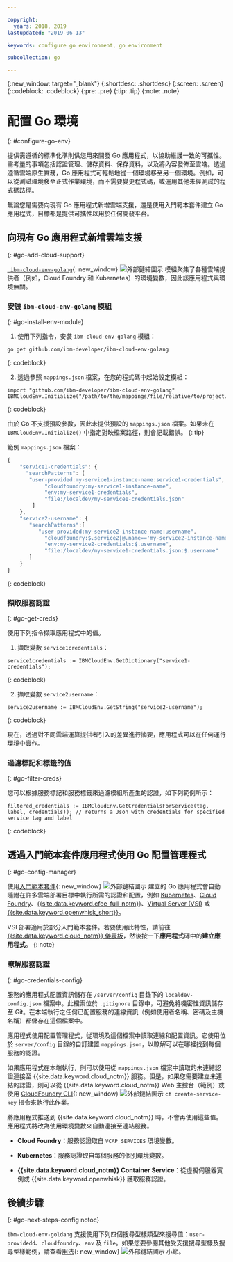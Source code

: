 ```yaml
---

copyright:
  years: 2018, 2019
lastupdated: "2019-06-13"

keywords: configure go environment, go environment

subcollection: go

---
```


{:new_window: target="_blank"}
{:shortdesc: .shortdesc}
{:screen: .screen}
{:codeblock: .codeblock}
{:pre: .pre}
{:tip: .tip}
{:note: .note}

# 配置 Go 環境
{: #configure-go-env}

提供需遵循的標準化準則供您用來開發 Go 應用程式，以協助維護一致的可攜性。需考量的事項包括認證管理、儲存資料、保存資料，以及將內容發佈至雲端。透過遵循雲端原生實務，Go 應用程式可輕鬆地從一個環境移至另一個環境。例如，可以從測試環境移至正式作業環境，而不需要變更程式碼，或運用其他未經測試的程式碼路徑。

無論您是需要向現有 Go 應用程式新增雲端支援，還是使用入門範本套件建立 Go 應用程式，目標都是提供可攜性以用於任何開發平台。

## 向現有 Go 應用程式新增雲端支援
{: #go-add-cloud-support}

[` ibm-cloud-env-golang`](https://github.com/ibm-developer/ibm-cloud-env-golang){: new_window} ![外部鏈結圖示](../icons/launch-glyph.svg "外部鏈結圖示") 模組聚集了各種雲端提供者（例如，Cloud Foundry 和 Kubernetes）的環境變數，因此該應用程式與環境無關。

### 安裝 `ibm-cloud-env-golang` 模組
{: #go-install-env-module}

1. 使用下列指令，安裝 `ibm-cloud-env-golang` 模組：
  ```bash
  go get github.com/ibm-developer/ibm-cloud-env-golang
  ```
  {: codeblock}

2. 透過參照 `mappings.json` 檔案，在您的程式碼中起始設定模組：
  ```golang
  import "github.com/ibm-developer/ibm-cloud-env-golang"
  IBMCloudEnv.Initialize("/path/to/the/mappings/file/relative/to/project/root")
  ```
  {: codeblock}

  由於 Go 不支援預設參數，因此未提供預設的 `mappings.json` 檔案。如果未在 `IBMCloudEnv.Initialize()` 中指定對映檔案路徑，則會記載錯誤。
  {: tip}

  範例 `mappings.json` 檔案：
  ```javascript
  {
      "service1-credentials": {
        "searchPatterns": [
         "user-provided:my-service1-instance-name:service1-credentials",
              "cloudfoundry:my-service1-instance-name", 
              "env:my-service1-credentials", 
              "file:/localdev/my-service1-credentials.json" 
          ]
      },
      "service2-username": {
         "searchPatterns":[
            "user-provided:my-service2-instance-name:username",
              "cloudfoundry:$.service2[@.name=='my-service2-instance-name'].credentials.username",
              "env:my-service2-credentials:$.username",
              "file:/localdev/my-service1-credentials.json:$.username"
         ]
      }
  }
  ```
  {: codeblock}

### 擷取服務認證
{: #go-get-creds}

使用下列指令擷取應用程式中的值。

1. 擷取變數 `service1credentials`：
  ```golang
  service1credentials := IBMCloudEnv.GetDictionary("service1-credentials"); 
  ```
  {: codeblock}

2. 擷取變數 `service2username`：
  ```golang
  service2username := IBMCloudEnv.GetString("service2-username");
  ```
  {: codeblock}

現在，透過對不同雲端運算提供者引入的差異進行摘要，應用程式可以在任何運行環境中實作。

### 過濾標記和標籤的值
{: #go-filter-creds}

您可以根據服務標記和服務標籤來過濾模組所產生的認證，如下列範例所示：
```golang
filtered_credentials := IBMCloudEnv.GetCredentialsForService(tag, label, credentials)); // returns a Json with credentials for specified service tag and label
```
{: codeblock}

## 透過入門範本套件應用程式使用 Go 配置管理程式
{: #go-config-manager}

使用[入門範本套件](https://cloud.ibm.com/developer/appservice/starter-kits){: new_window} ![外部鏈結圖示](../icons/launch-glyph.svg "外部鏈結圖示") 建立的 Go 應用程式會自動隨附在許多雲端部署目標中執行所需的認證和配置，例如 [Kubernetes](/docs/containers?topic=containers-getting-started)、[Cloud Foundry](/docs/cloud-foundry-public?topic=cloud-foundry-public-about-cf)、[{{site.data.keyword.cfee_full_notm}}](/docs/cloud-foundry?topic=cloud-foundry-about)、[Virtual Server (VSI)](/docs/vsi?topic=virtual-servers-getting-started-tutorial) 或 [{{site.data.keyword.openwhisk_short}}](/docs/openwhisk?topic=cloud-functions-getting_started)。

  VSI 部署適用於部分入門範本套件。若要使用此特性，請前往 [{{site.data.keyword.cloud_notm}} 儀表板](https://{DomainName})，然後按一下**應用程式**磚中的**建立應用程式**。
  {: note}

### 瞭解服務認證
{: #go-credentials-config}

服務的應用程式配置資訊儲存在 `/server/config` 目錄下的 `localdev-config.json` 檔案中。此檔案位於 `.gitignore` 目錄中，可避免將機密性資訊儲存至 Git。在本端執行之任何已配置服務的連線資訊（例如使用者名稱、密碼及主機名稱）都儲存在這個檔案中。

應用程式使用配置管理程式，從環境及這個檔案中讀取連線和配置資訊。它使用位於 `server/config` 目錄的自訂建置 `mappings.json`，以瞭解可以在哪裡找到每個服務的認證。

如果應用程式在本端執行，則可以使用從 `mappings.json` 檔案中讀取的未連結認證連接至 {{site.data.keyword.cloud_notm}} 服務。但是，如果您需要建立未連結的認證，則可以從 {{site.data.keyword.cloud_notm}} Web 主控台（範例）或使用 [CloudFoundry CLI](https://docs.cloudfoundry.org/cf-cli/){: new_window} ![外部鏈結圖示](../icons/launch-glyph.svg "外部鏈結圖示") `cf create-service-key` 指令來執行此作業。

將應用程式推送到 {{site.data.keyword.cloud_notm}} 時，不會再使用這些值。應用程式將改為使用環境變數來自動連接至連結服務。 

* **Cloud Foundry**：服務認證取自 `VCAP_SERVICES` 環境變數。

* **Kubernetes**：服務認證取自每個服務的個別環境變數。

* **{{site.data.keyword.cloud_notm}} Container Service**：從虛擬伺服器實例或 {{site.data.keyword.openwhisk}} 獲取服務認證。

## 後續步驟
{: #go-next-steps-config notoc}

`ibm-cloud-env-goldang` 支援使用下列四個搜尋型樣類型來搜尋值：`user-providedd`、`cloudfoundry`、`env` 及 `file`。如果您要參閱其他受支援搜尋型樣及搜尋型樣範例，請查看[用法](https://github.com/ibm-developer/ibm-cloud-env-golang#usage){: new_window} ![外部鏈結圖示](../icons/launch-glyph.svg "外部鏈結圖示") 小節。
